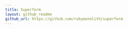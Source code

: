 ```yaml
---
title: Superform
layout: github_readme
github_url: https://github.com/rubymonolith/superform
---
```

